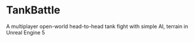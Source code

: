 # TankBattle
A multiplayer open-world head-to-head tank fight with simple AI, terrain in Unreal Engine 5
